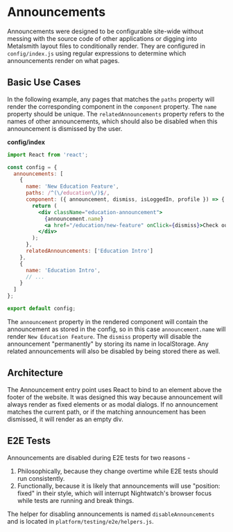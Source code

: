 # Announcements
Announcements were designed to be configurable site-wide without messing with the source code of other applications or digging into Metalsmith layout files to conditionally render. They are configured in `config/index.js` using regular expressions to determine which announcements render on what pages.

## Basic Use Cases
In the following example, any pages that matches the `paths` property will render the corresponding component in the `component` property. The `name` property should be unique. The `relatedAnnouncements` property refers to the names of other announcements, which should also be disabled when this announcement is dismissed by the user.

**config/index**
```jsx
import React from 'react';

const config = {
  announcements: [
    {
      name: 'New Education Feature',
      paths: /^(\/education\/)$/,
      component: ({ announcement, dismiss, isLoggedIn, profile }) => {
        return (
          <div className="education-announcement">
            {announcement.name}
            <a href="/education/new-feature" onClick={dismiss}>Check out our new Education feature</a>
          </div>
        );
      },
      relatedAnnouncements: ['Education Intro']
    },
    {
      name: 'Education Intro',
      // ...
    }
  ]
};

export default config;
```
The `announcement` property in the rendered component will contain the announcement as stored in the config, so in this case `announcement.name` will render `New Education Feature`. The `dismiss` property will disable the announcement "permanently" by storing its name in localStorage. Any related announcements will also be disabled by being stored there as well.

## Architecture
The Announcement entry point uses React to bind to an element above the footer of the website. It was designed this way because announcement will always render as fixed elements or as modal dialogs. If no announcement matches the current path, or if the matching announcement has been dismissed, it will render as an empty div.

## E2E Tests
Announcements are disabled during E2E tests for two reasons -

1. Philosophically, because they change overtime while E2E tests should run consistently.
2. Functionally, because it is likely that announcements will use "position: fixed" in their style, which will interrupt Nightwatch's browser focus while tests are running and break things.

The helper for disabling announcements is named `disableAnnouncements` and is located in `platform/testing/e2e/helpers.js`.
